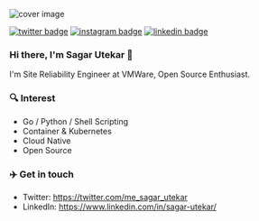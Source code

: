 ![cover image](https://user-images.githubusercontent.com/29445112/87068345-61128f80-c250-11ea-8dc8-dfbcf54b13d4.png)

[![twitter badge](https://img.shields.io/badge/Twitter-1DA1F2?style=for-the-badge&logo=twitter&logoColor=white)](https://twitter.com/me_sagar_utekar) 
[![instagram badge](https://img.shields.io/badge/Instagram-E4405F?style=for-the-badge&logo=instagram&logoColor=white)](https://www.instagram.com/me_sagar_utekar) 
[![linkedin badge](https://img.shields.io/badge/LinkedIn-0077B5?style=for-the-badge&logo=linkedin&logoColor=white)](https://www.linkedin.com/in/sagar-utekar/)

### Hi there, I'm Sagar Utekar 👋
I'm Site Reliability Engineer at VMWare, Open Source Enthusiast.

### 🔍 Interest

* Go / Python / Shell Scripting
* Container & Kubernetes
* Cloud Native
* Open Source

### ✈️ Get in touch

* Twitter: https://twitter.com/me_sagar_utekar
* LinkedIn: https://www.linkedin.com/in/sagar-utekar/

